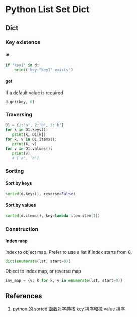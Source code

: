 # Python List Set Dict

## Dict

### Key existence

#### in

```python
if 'key1' in d:
    print('key:"key1" exists')
```

#### get

If a default value is required

```python
d.get(key, 0)
```

### Traversing

```python
D1 = {1:'a', 2:'b', 3:'b'} 
for k in D1.keys():
   print(k, D1[k])
for k, v in D1.items():
   print(k, v)
for v in D1.values():
   print(v)
   # ['a', 'b']
```

### Sorting

#### Sort by keys

```python
sorted(d.keys(), reverse=False)
```

#### Sort by values

```python
sorted(d.items(), key=lambda item:item[1])
```

### Construction

#### Index map

Index to object map. Prefer to use a list if index starts from 0.

```python
dict(enumerate(lst, start=0))
```

Object to index map, or reverse map

```python
inv_map = {v: k for k, v in enumerate(lst, start=0)}
```

## References

1. [python 的 sorted 函数对字典按 key 排序和按 value 排序](https://blog.csdn.net/tangtanghao511/article/details/47810729)


